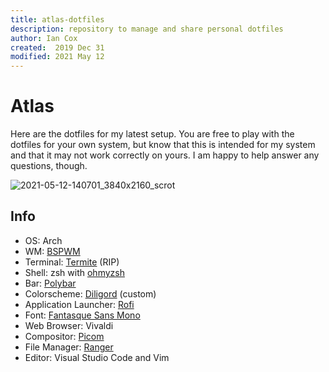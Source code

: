 ```yaml
---
title: atlas-dotfiles
description: repository to manage and share personal dotfiles
author: Ian Cox
created:  2019 Dec 31
modified: 2021 May 12
---
```


# Atlas

Here are the dotfiles for my latest setup. You are free to play with the dotfiles for your own system, but know that this is intended for my system and that it may not work correctly on yours. I am happy to help answer any questions, though.

![2021-05-12-140701_3840x2160_scrot](https://user-images.githubusercontent.com/30437001/118031212-e6ad1300-b32b-11eb-95d6-5f1e8a3d8944.png)

## Info

- OS: Arch
- WM: [BSPWM](https://github.com/baskerville/bspwm)
- Terminal: [Termite](https://github.com/thestinger/termite/) (RIP)
- Shell: zsh with [ohmyzsh](https://github.com/ohmyzsh/ohmyzsh)
- Bar: [Polybar](https://github.com/polybar/polybar)
- Colorscheme: [Diligord](https://github.com/Aerdian/diligord) (custom)
- Application Launcher: [Rofi](https://github.com/davatorium/rofi)
- Font: [Fantasque Sans Mono](https://github.com/belluzj/fantasque-sans)
- Web Browser: Vivaldi
- Compositor: [Picom](https://github.com/yshui/picom)
- File Manager: [Ranger](https://github.com/ranger/ranger)
- Editor: Visual Studio Code and Vim

